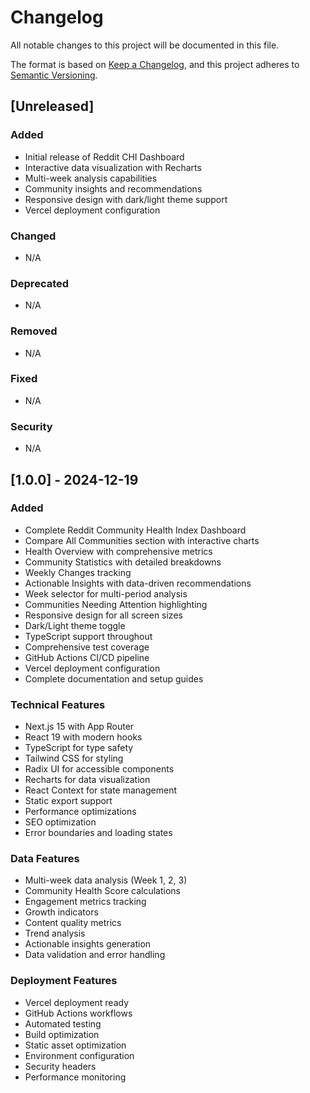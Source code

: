 # Changelog

All notable changes to this project will be documented in this file.

The format is based on [Keep a Changelog](https://keepachangelog.com/en/1.0.0/),
and this project adheres to [Semantic Versioning](https://semver.org/spec/v2.0.0.html).

## [Unreleased]

### Added
- Initial release of Reddit CHI Dashboard
- Interactive data visualization with Recharts
- Multi-week analysis capabilities
- Community insights and recommendations
- Responsive design with dark/light theme support
- Vercel deployment configuration

### Changed
- N/A

### Deprecated
- N/A

### Removed
- N/A

### Fixed
- N/A

### Security
- N/A

## [1.0.0] - 2024-12-19

### Added
- Complete Reddit Community Health Index Dashboard
- Compare All Communities section with interactive charts
- Health Overview with comprehensive metrics
- Community Statistics with detailed breakdowns
- Weekly Changes tracking
- Actionable Insights with data-driven recommendations
- Week selector for multi-period analysis
- Communities Needing Attention highlighting
- Responsive design for all screen sizes
- Dark/Light theme toggle
- TypeScript support throughout
- Comprehensive test coverage
- GitHub Actions CI/CD pipeline
- Vercel deployment configuration
- Complete documentation and setup guides

### Technical Features
- Next.js 15 with App Router
- React 19 with modern hooks
- TypeScript for type safety
- Tailwind CSS for styling
- Radix UI for accessible components
- Recharts for data visualization
- React Context for state management
- Static export support
- Performance optimizations
- SEO optimization
- Error boundaries and loading states

### Data Features
- Multi-week data analysis (Week 1, 2, 3)
- Community Health Score calculations
- Engagement metrics tracking
- Growth indicators
- Content quality metrics
- Trend analysis
- Actionable insights generation
- Data validation and error handling

### Deployment Features
- Vercel deployment ready
- GitHub Actions workflows
- Automated testing
- Build optimization
- Static asset optimization
- Environment configuration
- Security headers
- Performance monitoring